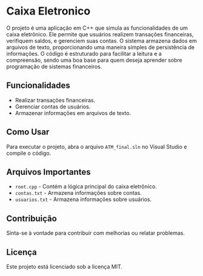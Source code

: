 <!DOCTYPE html>
<html lang="pt-BR">
<head>
    <meta charset="UTF-8">
    <meta name="viewport" content="width=device-width, initial-scale=1.0">
</head>
<body>
    <h1>Caixa Eletronico</h1>
    <p>O projeto é uma aplicação em C++ que simula as funcionalidades de um caixa eletrônico. Ele permite que usuários realizem transações financeiras, verifiquem saldos, e gerenciem suas contas. O sistema armazena dados em arquivos de texto, proporcionando uma maneira simples de persistência de informações. O código é estruturado para facilitar a leitura e a compreensão, sendo uma boa base para quem deseja aprender sobre programação de sistemas financeiros.</p>
    <h2>Funcionalidades</h2>
    <ul>
        <li>Realizar transações financeiras.</li>
        <li>Gerenciar contas de usuários.</li>
        <li>Armazenar informações em arquivos de texto.</li>
    </ul>
    <h2>Como Usar</h2>
    <p>Para executar o projeto, abra o arquivo <code>ATM_final.sln</code> no Visual Studio e compile o código.</p>
    <h2>Arquivos Importantes</h2>
    <ul>
        <li><code>root.cpp</code> - Contém a lógica principal do caixa eletrônico.</li>
        <li><code>contas.txt</code> - Armazena informações sobre contas.</li>
        <li><code>usuarios.txt</code> - Armazena informações sobre usuários.</li>
    </ul>
    <h2>Contribuição</h2>
    <p>Sinta-se à vontade para contribuir com melhorias ou relatar problemas.</p>
    <h2>Licença</h2>
    <p>Este projeto está licenciado sob a licença MIT.</p>
</body>
</html>
